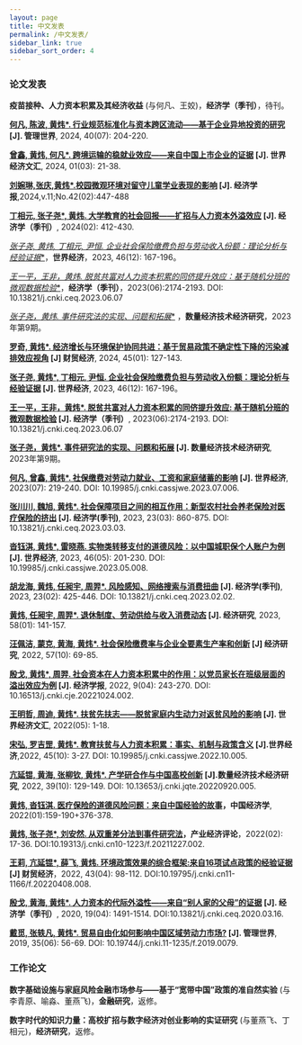 ```yaml
---
layout: page
title: 中文发表
permalink: /中文发表/
sidebar_link: true
sidebar_sort_order: 4
---
```

 
### 论文发表

**疫苗接种、人力资本积累及其经济收益** (与何凡、王姣)，**经济学（季刊）**，待刊。

**[何凡, 陈波, 黄炜*. 行业规范标准化与资本跨区流动——基于企业异地投资的研究](https://mp.weixin.qq.com/s/wijEAk3H6Hx4g-DZC5aHew) [J]. 管理世界**, 2024, 40(07): 204-220.

**[曾鑫, 黄炜, 何凡*. 跨境运输的稳就业效应——来自中国上市企业的证据](http://sjjjwh.magtech.com.cn/CN/Y2024/V01/I03/21) [J]. 世界经济文汇**, 2024, 01(03): 21-38.

**[刘婉琳,张庆,黄炜*.校园微观环境对留守儿童学业表现的影响](https://tsjj.cbpt.cnki.net/WKG/WebPublication/paperDigest.aspx?paperID=19935584-fbcf-46df-82e5-d5c46c0f5f1a#) [J]. 经济学报**,2024,v.11;No.42(02):447-488

**[丁相元, 张子尧*, 黄炜. 大学教育的社会回报——扩招与人力资本外溢效应](https://nsd.pku.edu.cn/cbw/jjxjk/qkml/535175.htm) [J]. 经济学（季刊）**, 2024(02): 412-430. 

[**张子尧, 黄炜*, 丁相元, 尹恒. 企业社会保险缴费负担与劳动收入份额：理论分析与经验证据**](https://manu30.magtech.com.cn/sjjj/CN/Y2023/V46/I12/167)，**世界经济**，2023, 46(12): 167-196。

[**王一平，王非，黄炜*. 脱贫共富对人力资本积累的同侪提升效应：基于随机分班的微观数据检验**](https://ceq.ccer.pku.edu.cn/qkml/533569.htm)，**经济学（季刊）**，2023(06):2174-2193. DOI: 10.13821/j.cnki.ceq.2023.06.07

[**张子尧，黄炜*. 事件研究法的实现、问题和拓展**](https://kns.cnki.net/kcms2/article/abstract?v=2Wn7gbiy3W9UfcIiZSb2-kee3j5WtBBWtYHsO3CHvqAAL_qolRKZoaLFBGjtnOcyIajME_mCa4_kZk53V9i047M9y_Aahl6bTfYSVp2ZVDqYFIE_RvFxgMD_YzXvhF2FEJE0qNn_sxI=&uniplatform=NZKPT&flag=copy) ，**数量经济技术经济研究**，2023年第9期。

**[罗奇, 黄炜*. 经济增长与环境保护协同共进：基于贸易政策不确定性下降的污染减排效应视角](http://cmjj.ajcass.org/Magazine/Show?ID=90001) [J] 财贸经济**, 2024, 45(01): 127-143.

**[张子尧, 黄炜*, 丁相元, 尹恒. 企业社会保险缴费负担与劳动收入份额：理论分析与经验证据](https://manu30.magtech.com.cn/sjjj/CN/Y2023/V46/I12/167) [J]. 世界经济**, 2023, 46(12): 167-196。

**[王一平，王非，黄炜*. 脱贫共富对人力资本积累的同侪提升效应: 基于随机分班的微观数据检验](https://ceq.ccer.pku.edu.cn/qkml/533569.htm) [J]. 经济学（季刊）**, 2023(06):2174-2193. DOI: 10.13821/j.cnki.ceq.2023.06.07

**[张子尧，黄炜*. 事件研究法的实现、问题和拓展](https://kns.cnki.net/kcms2/article/abstract?v=2Wn7gbiy3W9UfcIiZSb2-kee3j5WtBBWtYHsO3CHvqAAL_qolRKZoaLFBGjtnOcyIajME_mCa4_kZk53V9i047M9y_Aahl6bTfYSVp2ZVDqYFIE_RvFxgMD_YzXvhF2FEJE0qNn_sxI=&uniplatform=NZKPT&flag=copy) [J]. 数量经济技术经济研究**, 2023年第9期。

**[何凡, 曾鑫, 黄炜*. 社保缴费对劳动力就业、工资和家庭储蓄的影响](https://kns.cnki.net/kcms2/article/abstract?v=3uoqIhG8C45S0n9fL2suRadTyEVl2pW9UrhTDCdPD66KV4dpIWh78uWtOOp_uy24-uXlbr83a1LrfVPN3ykkNFiulAZrMDMw&uniplatform=NZKPT&src=copy) [J]. 世界经济**, 2023(07): 219-240. DOI: 10.19985/j.cnki.cassjwe.2023.07.006.

**[张川川, 魏旭, 黄炜*. 社会保障项目之间的相互作用：新型农村社会养老保险对医疗保险的挤出](https://kns.cnki.net/kcms2/article/abstract?v=3uoqIhG8C44YLTlOAiTRKu87-SJxoEJu6LL9TJzd50n7EU_Z-wbXjau52l0MqswamwjXTtR4pl4g1U7VoAh0T_Mdqq6hKURO&uniplatform=NZKPT&src=copy) [J]. 经济学(季刊)**, 2023, 23(03): 860-875. DOI: 10.13821/j.cnki.ceq.2023.03.03.


**[沓钰淇, 黄炜*, 雷晓燕. 实物类转移支付的道德风险：以中国城职保个人账户为例](https://kns.cnki.net/kcms2/article/abstract?v=3uoqIhG8C44YLTlOAiTRKu87-SJxoEJu6LL9TJzd50nl9d-6u-nrqX5usa2xrCb5VDIacA-j6Ot8rpgzS0fBV3lvvOL4kcye&uniplatform=NZKPT&src=copy) [J]. 世界经济**, 2023, 46(05): 201-230. DOI: 10.19985/j.cnki.cassjwe.2023.05.008.


**[胡龙海, 黄炜, 任昶宇, 周羿*. 风险感知、网络搜索与消费扭曲](https://kns.cnki.net/kcms2/article/abstract?v=3uoqIhG8C44YLTlOAiTRKibYlV5Vjs7ioT0BO4yQ4m_mOgeS2ml3UOOcuIGVVes9kDc_ltk-LwlR9maBEUme1ku5Ns94Z_EL&uniplatform=NZKPT&src=copy) [J]. 经济学(季刊)**, 2023, 23(02): 425-446. DOI: 10.13821/j.cnki.ceq.2023.02.02.


**[黄炜, 任昶宇, 周羿*. 退休制度、劳动供给与收入消费动态](https://kns.cnki.net/kcms2/article/abstract?v=3uoqIhG8C44YLTlOAiTRKibYlV5Vjs7ioT0BO4yQ4m_mOgeS2ml3UH49Bw-lXUbWtokU-arDJH7fxnedRN95Ow2rJO3gxqJS&uniplatform=NZKPT&src=copy) [J]. 经济研究**, 2023, 58(01): 141-157.


**[汪佩洁, 蒙克, 黄海, 黄炜*. 社会保险缴费率与企业全要素生产率和创新](https://kns.cnki.net/kcms2/article/abstract?v=3uoqIhG8C44YLTlOAiTRKibYlV5Vjs7ioT0BO4yQ4m_mOgeS2ml3UH49Bw-lXUbWnvNqrKExpLkBiXvcDoatUhsX9X90V6zJ&uniplatform=NZKPT&src=copy) [J] 经济研究**, 2022, 57(10): 69-85. 

**[殷戈, 黄炜*, 周羿. 社会资本在人力资本积累中的作用：以党员家长在班级层面的溢出效应为例](https://kns.cnki.net/kcms2/article/abstract?v=3uoqIhG8C44YLTlOAiTRKibYlV5Vjs7iJTKGjg9uTdeTsOI_ra5_XfH4eCBekfb2RKkVAKnwE7Bp6qzsX11pHBlPRsqkfyQt&uniplatform=NZKPT&src=copy) [J]. 经济学报**, 2022, 9(04): 243-270. DOI: 10.16513/j.cnki.cje.20221024.002.


**[王明哲, 周迪, 黄炜*. 扶贫先扶志——脱贫家庭内生动力对返贫风险的影响](https://kns.cnki.net/kcms2/article/abstract?v=3uoqIhG8C44YLTlOAiTRKibYlV5Vjs7iJTKGjg9uTdeTsOI_ra5_XeQmLF0_xIxAW03rk7SlZxRMZMBKx3l-twWU0VHNiUc1&uniplatform=NZKPT&src=copy) [J]. 世界经济文汇**, 2022(05): 1-18.


**[宋弘, 罗吉罡, 黄炜*. 教育扶贫与人力资本积累：事实、机制与政策含义](https://kns.cnki.net/kcms2/article/abstract?v=3uoqIhG8C44YLTlOAiTRKibYlV5Vjs7iJTKGjg9uTdeTsOI_ra5_XebuR0mk2yJqmzi8zi-XqS_u9uAcym5bYQeqQXOr5srH&uniplatform=NZKPT&src=copy) [J].世界经济**,2022, 45(10): 3-27. DOI: 10.19985/j.cnki.cassjwe.2022.10.005.


**[亢延锟, 黄海, 张柳钦, 黄炜*. 产学研合作与中国高校创新](https://kns.cnki.net/kcms2/article/abstract?v=3uoqIhG8C44YLTlOAiTRKibYlV5Vjs7iJTKGjg9uTdeTsOI_ra5_XbTlpPm3chgMPm2fmus-78lLy4ZMrKKsYxPvJizkGaIt&uniplatform=NZKPT&src=copy) [J].数量经济技术经济研究**, 2022, 39(10): 129-149. DOI: 10.13653/j.cnki.jqte.20220920.005.


**[黄炜, 沓钰淇. 医疗保险的道德风险问题：来自中国经验的故事](https://kns.cnki.net/kcms2/article/abstract?v=3uoqIhG8C44wp2hFvIb_znleNvEqg4RtCv9vPRf2sA-jdv978489j6hLoFZlwBqHSNrwejwD36Mu97saNpuRG_vQPO1Xp0_i&uniplatform=NZKPT&src=copy)，中国经济学**, 2022(01):159-190+376-378.

**[黄炜, 张子尧*, 刘安然. 从双重差分法到事件研究法](https://kns.cnki.net/kcms2/article/abstract?v=3uoqIhG8C44YLTlOAiTRKibYlV5Vjs7iJTKGjg9uTdeTsOI_ra5_Xc4EeitQ1Ezhx5uDCJo8tAYMbRb6xD4tP6ig4bvGRjXM&uniplatform=NZKPT&src=copy)，产业经济评论**，2022(02): 17-36. DOI:10.19313/j.cnki.cn10-1223/f.20211227.002.


**[王莉, 亢延锟*, 薛飞, 黄炜. 环境政策效果的综合框架:来自16项试点政策的经验证据](https://kns.cnki.net/kcms2/article/abstract?v=3uoqIhG8C44YLTlOAiTRKibYlV5Vjs7iJTKGjg9uTdeTsOI_ra5_XXWXVd-XI8dk24m84Mz2caTVdpqIHgn2ZvNbhG6G0LFb&uniplatform=NZKPT&src=copy) [J] 财贸经济**，2022, 43(04): 98-112. DOI:10.19795/j.cnki.cn11-1166/f.20220408.008.

**[殷戈, 黄海, 黄炜*. 人力资本的代际外溢性——来自“别人家的父母”的证据](https://kns.cnki.net/kcms2/article/abstract?v=3uoqIhG8C44YLTlOAiTRKibYlV5Vjs7i8oRR1PAr7RxjuAJk4dHXogPmrkaMGSDnuIt1J-xpdyTkCcKy4-YCaiPZqaB2LuNe&uniplatform=NZKPT&src=copy) [J]. 经济学（季刊）**, 2020, 19(04): 1491-1514. DOI:10.13821/j.cnki.ceq.2020.03.16.

**[戴觅, 张轶凡, 黄炜*. 贸易自由化如何影响中国区域劳动力市场?](https://kns.cnki.net/kcms2/article/abstract?v=3uoqIhG8C44YLTlOAiTRKibYlV5Vjs7iLik5jEcCI09uHa3oBxtWoKD4Gbspm-RRML24jttJ9TdCCfLpy_gz30nHEl8CKi1F&uniplatform=NZKPT&src=copy) [J]. 管理世界**, 2019, 35(06): 56-69. DOI: 10.19744/j.cnki.11-1235/f.2019.0079.


### 工作论文

**数字基础设施与家庭风险金融市场参与——基于“宽带中国”政策的准自然实验** (与李青原、喻淼、董燕飞)，**金融研究**，返修。

**数字时代的知识力量：高校扩招与数字经济对创业影响的实证研究**  (与董燕飞、丁相元)，**经济研究**，返修。



 